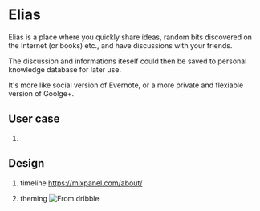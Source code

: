 Elias
=====

Elias is a place where you quickly share ideas, random bits discovered on the Internet (or books) etc., and have discussions with your friends.

The discussion and informations iteself could then be saved to personal knowledge database for later use.

It's more like social version of Evernote, or a more private and flexiable version of Goolge+.


## User case
1. 


## Design

1. timeline
https://mixpanel.com/about/

2. theming
![From dribble](https://mixpanel.com/about/)
